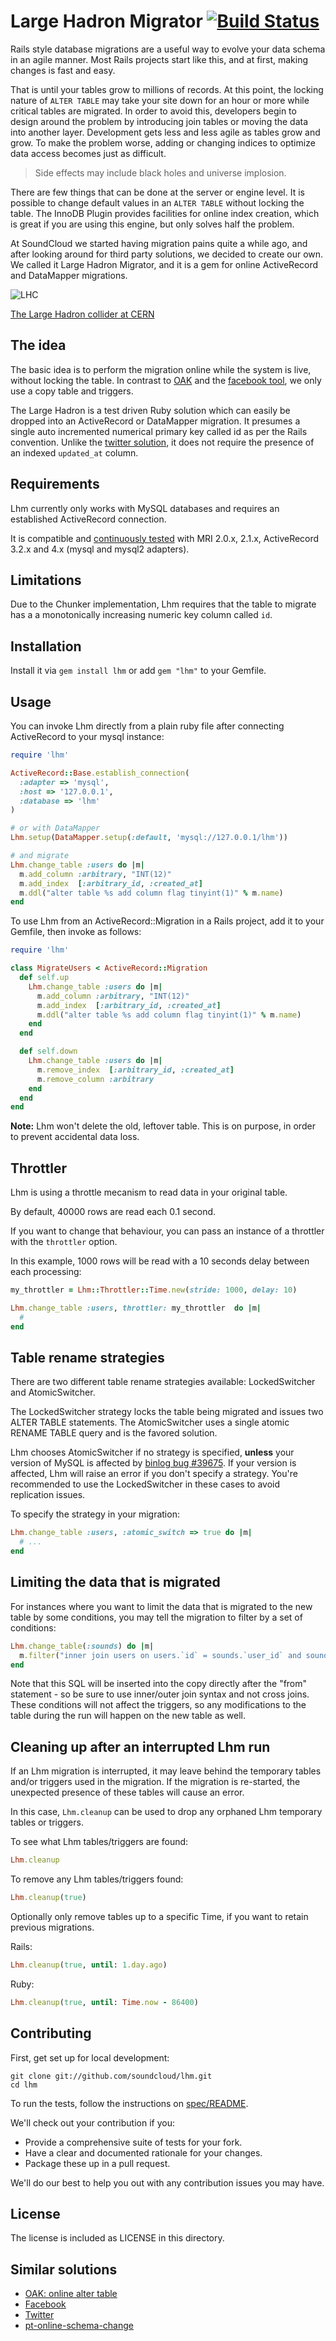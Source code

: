 # Large Hadron Migrator [![Build Status][5]][4]

Rails style database migrations are a useful way to evolve your data schema in
an agile manner. Most Rails projects start like this, and at first, making
changes is fast and easy.

That is until your tables grow to millions of records. At this point, the
locking nature of `ALTER TABLE` may take your site down for an hour or more
while critical tables are migrated. In order to avoid this, developers begin
to design around the problem by introducing join tables or moving the data
into another layer. Development gets less and less agile as tables grow and
grow. To make the problem worse, adding or changing indices to optimize data
access becomes just as difficult.

> Side effects may include black holes and universe implosion.

There are few things that can be done at the server or engine level. It is
possible to change default values in an `ALTER TABLE` without locking the
table. The InnoDB Plugin provides facilities for online index creation, which
is great if you are using this engine, but only solves half the problem.

At SoundCloud we started having migration pains quite a while ago, and after
looking around for third party solutions, we decided to create our
own. We called it Large Hadron Migrator, and it is a gem for online
ActiveRecord and DataMapper migrations.

![LHC](http://farm4.static.flickr.com/3093/2844971993_17f2ddf2a8_z.jpg)

[The Large Hadron collider at CERN](http://en.wikipedia.org/wiki/Large_Hadron_Collider)

## The idea

The basic idea is to perform the migration online while the system is live,
without locking the table. In contrast to [OAK][0] and the
[facebook tool][1], we only use a copy table and triggers.

The Large Hadron is a test driven Ruby solution which can easily be dropped
into an ActiveRecord or DataMapper migration. It presumes a single auto
incremented numerical primary key called id as per the Rails convention. Unlike
the [twitter solution][2], it does not require the presence of an indexed
`updated_at` column.

## Requirements

Lhm currently only works with MySQL databases and requires an established
ActiveRecord connection.

It is compatible and [continuously tested][4] with MRI 2.0.x, 2.1.x,
ActiveRecord 3.2.x and 4.x (mysql and mysql2 adapters).

## Limitations

Due to the Chunker implementation, Lhm requires that the table to migrate has a
a monotonically increasing numeric key column called `id`.

## Installation

Install it via `gem install lhm` or add `gem "lhm"` to your Gemfile.

## Usage

You can invoke Lhm directly from a plain ruby file after connecting ActiveRecord
to your mysql instance:

```ruby
require 'lhm'

ActiveRecord::Base.establish_connection(
  :adapter => 'mysql',
  :host => '127.0.0.1',
  :database => 'lhm'
)

# or with DataMapper
Lhm.setup(DataMapper.setup(:default, 'mysql://127.0.0.1/lhm'))

# and migrate
Lhm.change_table :users do |m|
  m.add_column :arbitrary, "INT(12)"
  m.add_index  [:arbitrary_id, :created_at]
  m.ddl("alter table %s add column flag tinyint(1)" % m.name)
end
```

To use Lhm from an ActiveRecord::Migration in a Rails project, add it to your
Gemfile, then invoke as follows:

```ruby
require 'lhm'

class MigrateUsers < ActiveRecord::Migration
  def self.up
    Lhm.change_table :users do |m|
      m.add_column :arbitrary, "INT(12)"
      m.add_index  [:arbitrary_id, :created_at]
      m.ddl("alter table %s add column flag tinyint(1)" % m.name)
    end
  end

  def self.down
    Lhm.change_table :users do |m|
      m.remove_index  [:arbitrary_id, :created_at]
      m.remove_column :arbitrary
    end
  end
end
```

**Note:** Lhm won't delete the old, leftover table. This is on purpose, in order
to prevent accidental data loss.

## Throttler

Lhm is using a throttle mecanism to read data in your original table.

By default, 40000 rows are read each 0.1 second.

If you want to change that behaviour, you can pass an instance of a throttler with the `throttler` option.

In this example, 1000 rows will be read with a 10 seconds delay between each processing:
```ruby
my_throttler = Lhm::Throttler::Time.new(stride: 1000, delay: 10)

Lhm.change_table :users, throttler: my_throttler  do |m|
  #
end
```

## Table rename strategies

There are two different table rename strategies available: LockedSwitcher and
AtomicSwitcher.

The LockedSwitcher strategy locks the table being migrated and issues two ALTER TABLE statements.
The AtomicSwitcher uses a single atomic RENAME TABLE query and is the favored solution.

Lhm chooses AtomicSwitcher if no strategy is specified, **unless** your version of MySQL is
affected by [binlog bug #39675](http://bugs.mysql.com/bug.php?id=39675). If your version is
affected, Lhm will raise an error if you don't specify a strategy. You're recommended
to use the LockedSwitcher in these cases to avoid replication issues.

To specify the strategy in your migration:

```ruby
Lhm.change_table :users, :atomic_switch => true do |m|
  # ...
end
```

## Limiting the data that is migrated

For instances where you want to limit the data that is migrated to the new
table by some conditions, you may tell the migration to filter by a set of
conditions:

```ruby
Lhm.change_table(:sounds) do |m|
  m.filter("inner join users on users.`id` = sounds.`user_id` and sounds.`public` = 1")
end
```

Note that this SQL will be inserted into the copy directly after the "from"
statement - so be sure to use inner/outer join syntax and not cross joins. These
conditions will not affect the triggers, so any modifications to the table
during the run will happen on the new table as well.

## Cleaning up after an interrupted Lhm run

If an Lhm migration is interrupted, it may leave behind the temporary tables
and/or triggers used in the migration. If the migration is re-started, the
unexpected presence of these tables will cause an error.

In this case, `Lhm.cleanup` can be used to drop any orphaned Lhm temporary tables or triggers.

To see what Lhm tables/triggers are found:

```ruby
Lhm.cleanup
```

To remove any Lhm tables/triggers found:
```ruby
Lhm.cleanup(true)
```

Optionally only remove tables up to a specific Time, if you want to retain previous migrations.

Rails:
```ruby
Lhm.cleanup(true, until: 1.day.ago)
```

Ruby:
```ruby
Lhm.cleanup(true, until: Time.now - 86400)
```

## Contributing

First, get set up for local development:

    git clone git://github.com/soundcloud/lhm.git
    cd lhm

To run the tests, follow the instructions on [spec/README](https://github.com/soundcloud/lhm/blob/master/spec/README.md).

We'll check out your contribution if you:

  * Provide a comprehensive suite of tests for your fork.
  * Have a clear and documented rationale for your changes.
  * Package these up in a pull request.

We'll do our best to help you out with any contribution issues you may have.

## License

The license is included as LICENSE in this directory.

## Similar solutions

  * [OAK: online alter table][0]
  * [Facebook][1]
  * [Twitter][2]
  * [pt-online-schema-change][3]

[0]: http://openarkkit.googlecode.com
[1]: http://www.facebook.com/note.php?note\_id=430801045932
[2]: https://github.com/freels/table_migrator
[3]: http://www.percona.com/doc/percona-toolkit/2.1/pt-online-schema-change.html
[4]: https://travis-ci.org/soundcloud/lhm
[5]: https://travis-ci.org/soundcloud/lhm.svg?branch=master
